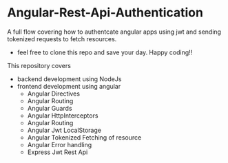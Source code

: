 # Angular-Rest-Api-Authentication
A full flow covering how to authentcate angular apps using jwt and sending tokenized requests to fetch resources.

- feel free to clone this repo and save your day. Happy coding!!

This repository covers
  - backend development using NodeJs
  - frontend development using angular
    - Angular Directives
    - Angular Routing
    - Angular Guards
    - Angular HttpInterceptors
    - Angular Routing
    - Angular Jwt LocalStorage
    - Angular Tokenized Fetching of  resource
    - Angular   Error handling
    - Express Jwt Rest Api
